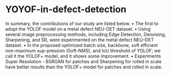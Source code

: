 # YOYOF-in-defect-detection
 
In summary, the contributions of our study are listed below.
•	The first to adopt the YOLOF model on a metal defect NEU-DET dataset.
•	Using several image preprocessing methods, including Edge Detection, Denoising, Sharpening, and SR, were experimented on the metal defect NEU-DET dataset.
•	In the proposed optimized batch size, backbone, soft efficient non-maximum sup-pression (Soft-NMS), and IoU threshold of YOLOF; we call it the YOLOF+ model, and it shows some improvement.
•	Experiments Super Resolution - BSRGAN for patches and Sharpening for rolled in scale have better results than the YOLOF+ model for patches and rolled in scale.

